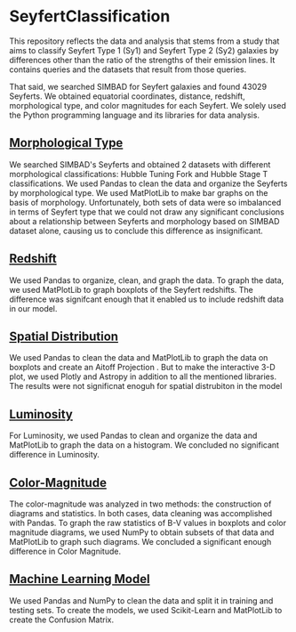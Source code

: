 # SeyfertClassification

This repository reflects the data and analysis that stems from a study that aims to classify Seyfert Type 1 (Sy1) and Seyfert Type 2 (Sy2) galaxies by differences other than the ratio of the strengths of their emission lines. It contains queries and the datasets that result from those queries. 

That said, we searched SIMBAD for Seyfert galaxies and found 43029 Seyferts. We obtained equatorial coordinates, distance, redshift, morphological type, and color magnitudes for each Seyfert. We solely used the Python programming language and its libraries for data analysis. 

## [Morphological Type](https://github.com/DraconicLegend/SeyfertClassification/tree/main/Morphology)
We searched SIMBAD's Seyferts and obtained 2 datasets with different morphological classifications: Hubble Tuning Fork and Hubble Stage T classifications. We used Pandas to clean the data and organize the Seyferts by morphological type. We used MatPlotLib to make bar graphs on the basis of morphology. Unfortunately, both sets of data were so imbalanced in terms of Seyfert type that we could not draw any significant conclusions about a relationship between Seyferts and morphology based on SIMBAD dataset alone, causing us to conclude this difference as insignificant.

## [Redshift](https://github.com/DraconicLegend/SeyfertClassification/tree/main/Redshift)
We used Pandas to organize, clean, and graph the data. To graph the data, we used MatPlotLib to graph boxplots of the Seyfert redshifts. The difference was signifcant enough that it enabled us to include redshift data in our model.

## [Spatial Distribution](https://github.com/DraconicLegend/SeyfertClassification/tree/main/Spacial%20Distribution)
We used Pandas to clean the data and MatPlotLib to graph the data on boxplots and create an Aitoff Projection . But to make the interactive 3-D plot, we used Plotly and Astropy in addition to all the mentioned libraries. The results were not significnat enoguh for spatial distrubiton in the model

## [Luminosity](https://github.com/DraconicLegend/SeyfertClassification/tree/main/Luminosity)
For Luminosity, we used Pandas to clean and organize the data and MatPlotLib to graph the data on a histogram. We concluded no significant difference in Luminosity.


## [Color-Magnitude](https://github.com/DraconicLegend/SeyfertClassification/tree/main/Color%20Magnitude)
The color-magnitude was analyzed in two methods: the construction of diagrams and statistics. In both cases, data cleaning was accomplished with Pandas. To graph the raw statistics of B-V values in boxplots and color magnitude diagrams, we used NumPy to obtain subsets of that data and MatPlotLib to graph such diagrams. We concluded a significant enough difference in Color Magnitude.

## [Machine Learning Model](https://github.com/DraconicLegend/SeyfertClassification/tree/main/ClassificationModel)
We used Pandas and NumPy to clean the data and split it in training and testing sets. To create the models, we used Scikit-Learn and MatPlotLib to create the Confusion Matrix.

